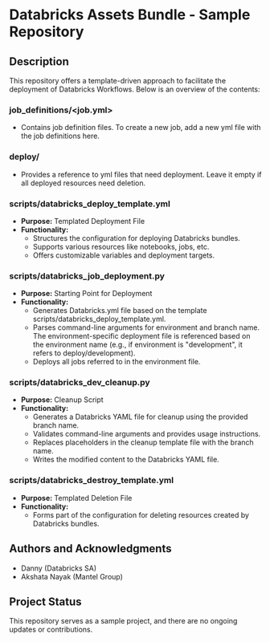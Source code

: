 # Databricks Assets Bundle - Sample Repository

## Description
This repository offers a template-driven approach to facilitate the deployment of Databricks Workflows. Below is an overview of the contents:

### job_definitions/<job.yml>
- Contains job definition files. To create a new job, add a new yml file with the job definitions here.

### deploy/ <environment>
- Provides a reference to yml files that need deployment. Leave it empty if all deployed resources need deletion.

### scripts/databricks_deploy_template.yml
- **Purpose:** Templated Deployment File
- **Functionality:** 
  - Structures the configuration for deploying Databricks bundles.
  - Supports various resources like notebooks, jobs, etc.
  - Offers customizable variables and deployment targets.

### scripts/databricks_job_deployment.py
- **Purpose:** Starting Point for Deployment
- **Functionality:**
  - Generates Databricks.yml file based on the template scripts/databricks_deploy_template.yml.
  - Parses command-line arguments for environment and branch name. The environment-specific deployment file is referenced based on the environment name (e.g., if environment is "development", it refers to deploy/development).
  - Deploys all jobs referred to in the environment file.

### scripts/databricks_dev_cleanup.py
- **Purpose:** Cleanup Script
- **Functionality:**
  - Generates a Databricks YAML file for cleanup using the provided branch name.
  - Validates command-line arguments and provides usage instructions.
  - Replaces placeholders in the cleanup template file with the branch name.
  - Writes the modified content to the Databricks YAML file.

### scripts/databricks_destroy_template.yml
- **Purpose:** Templated Deletion File
- **Functionality:** 
  - Forms part of the configuration for deleting resources created by Databricks bundles.

## Authors and Acknowledgments
- Danny (Databricks SA)
- Akshata Nayak (Mantel Group)

## Project Status
This repository serves as a sample project, and there are no ongoing updates or contributions.
